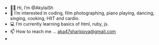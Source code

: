 - 👧🏻 Hi, I’m @AkylaiSh
- 💖 I’m interested in coding, film photographing, piano playing, dancing, singing, cooking, HIIT and cardio.
- 💻 I’m currently learning basics of html, ruby, js.
- 📫 How to reach me ... aka47sharipova@gmail.com
- 

<!---
AkylaiSh/AkylaiSh is a ✨ special ✨ repository because its `README.md` (this file) appears on your GitHub profile.
You can click the Preview link to take a look at your changes.
--->
